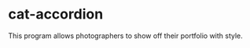 cat-accordion
=============

This program allows photographers to show off their portfolio with style.
